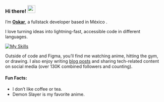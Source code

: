 ### Hi there! <img src="https://emojis.slackmojis.com/emojis/images/1536351075/4594/blob-wave.gif" width="25"/>

I’m [**Oskar**](https://linkedin.com/in/oskarrolon), a fullstack developer based in México .

I love turning ideas into lightning-fast, accessible code in different languages.

[![My Skills](https://skillicons.dev/icons?i=html,css,js,java)](https://skillicons.dev)

Outside of code and Figma, you’ll find me watching anime, hitting the gym, or drawing. I also enjoy writing [blog posts](https://mirayatech.hashnode.dev/) and sharing tech-related content on social media (over 130K combined followers and counting).

#### Fun Facts:

* I don’t like coffee or tea.
* Demon Slayer is my favorite anime.
